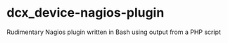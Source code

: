 dcx_device-nagios-plugin
========================

Rudimentary Nagios plugin written in Bash using output from a PHP script

